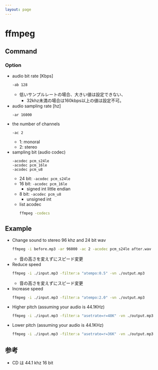 ```yaml
---
layout: page
---
```


# ffmpeg

## Command

### Option

* audio bit rate [Kbps]
    ```
    -ab 128
    ```
    * 低いサンプルレートの場合、大きい値は設定できない、
        * 32khz未満の場合は160kbps以上の値は設定不可。
* audio sampling rate [hz]
    ```
    -ar 16000
    ```
* the number of channels
    ```sh
    -ac 2
    ```
    * 1: monoral
    * 2: stereo
* sampling bit (audio codec)
    ```
    -acodec pcm_s24le
    -acodec pcm_16le
    -acodec pcm_u8
    ```
    * 24 bit: `-acodec pcm_s24le`
    * 16 bit: `-acodec pcm_16le`
        * signed int little endian
    * 8 bit: `-acodec pcm_u8`
        * unsigned int
    * list acodec
        ```sh
        ffmpeg -codecs
        ```


## Example

* Change sound to stereo 96 khz and 24 bit wav
    ```sh
    ffmpeg -i before.mp3 -ar 96000 -ac 2 -acodec pcm_s24le after.wav
    ```
    * 音の高さを変えずにスピード変更
* Reduce speed
    ```sh
    ffmpeg -i ./input.mp3 -filter:a "atempo:0.5" -vn ./output.mp3
    ```
    * 音の高さを変えずにスピード変更
* Increase speed
    ```sh
    ffmpeg -i ./input.mp3 -filter:a "atempo:2.0" -vn ./output.mp3
    ```
* Higher pitch (assuming your audio is 44.1KHz)
    ```sh
    ffmpeg -i ./input.mp3 -filter:a "asetrate=r=48K" -vn ./output.mp3
    ```
* Lower pitch (assuming your audio is 44.1KHz)
    ```sh
    ffmpeg -i ./input.mp3 -filter:a "asetrate=r=36K" -vn ./output.mp3
    ```


    
## 参考

* CD は 44.1 khz 16 bit